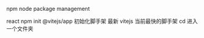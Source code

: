 npm node package management

react npm init @vitejs/app
     初始化脚手架 最新
    vitejs 当前最快的脚手架
    cd 进入一个文件夹